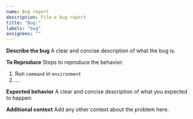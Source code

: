 ```yaml
---
name: Bug report
description: File a bug report
title: "Bug:"
labels: "bug"
assignees: ""
---
```


**Describe the bug**
A clear and concise description of what the bug is.

**To Reproduce**
Steps to reproduce the behavior:
1. Run `command` in `environment`
2. ...

**Expected behavior**
A clear and concise description of what you expected to happen.

**Additional context**
Add any other context about the problem here.
